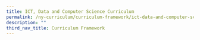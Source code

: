```yaml
---
title: ICT, Data and Computer Science Curriculum
permalink: /ny-curriculum/curriculum-framework/ict-data-and-computer-science-curriculum/
description: ""
third_nav_title: Curriculum Framework
---
```

